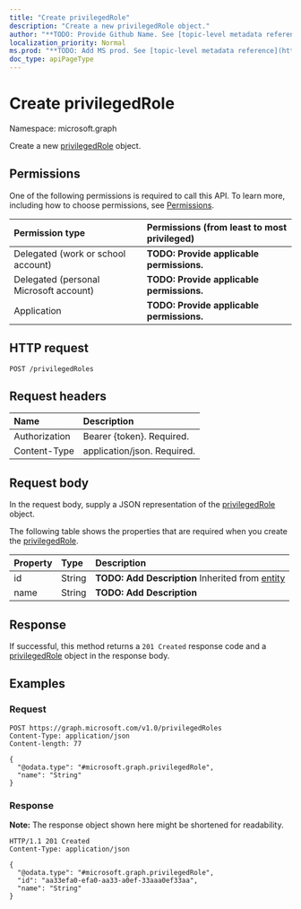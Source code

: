 ```yaml
---
title: "Create privilegedRole"
description: "Create a new privilegedRole object."
author: "**TODO: Provide Github Name. See [topic-level metadata reference](https://msgo.azurewebsites.net/add/document/guidelines/metadata.html#topic-level-metadata)**"
localization_priority: Normal
ms.prod: "**TODO: Add MS prod. See [topic-level metadata reference](https://msgo.azurewebsites.net/add/document/guidelines/metadata.html#topic-level-metadata)**"
doc_type: apiPageType
---
```


# Create privilegedRole
Namespace: microsoft.graph



Create a new [privilegedRole](../resources/privilegedrole.md) object.

## Permissions
One of the following permissions is required to call this API. To learn more, including how to choose permissions, see [Permissions](/graph/permissions-reference).

|Permission type|Permissions (from least to most privileged)|
|:---|:---|
|Delegated (work or school account)|**TODO: Provide applicable permissions.**|
|Delegated (personal Microsoft account)|**TODO: Provide applicable permissions.**|
|Application|**TODO: Provide applicable permissions.**|

## HTTP request

<!-- {
  "blockType": "ignored"
}
-->
``` http
POST /privilegedRoles
```

## Request headers
|Name|Description|
|:---|:---|
|Authorization|Bearer {token}. Required.|
|Content-Type|application/json. Required.|

## Request body
In the request body, supply a JSON representation of the [privilegedRole](../resources/privilegedrole.md) object.

The following table shows the properties that are required when you create the [privilegedRole](../resources/privilegedrole.md).

|Property|Type|Description|
|:---|:---|:---|
|id|String|**TODO: Add Description** Inherited from [entity](../resources/entity.md)|
|name|String|**TODO: Add Description**|



## Response

If successful, this method returns a `201 Created` response code and a [privilegedRole](../resources/privilegedrole.md) object in the response body.

## Examples

### Request
<!-- {
  "blockType": "request",
  "name": "create_privilegedrole_from_privilegedroles"
}
-->
``` http
POST https://graph.microsoft.com/v1.0/privilegedRoles
Content-Type: application/json
Content-length: 77

{
  "@odata.type": "#microsoft.graph.privilegedRole",
  "name": "String"
}
```


### Response
**Note:** The response object shown here might be shortened for readability.
<!-- {
  "blockType": "response",
  "truncated": true,
  "@odata.type": "microsoft.graph.privilegedRole"
}
-->
``` http
HTTP/1.1 201 Created
Content-Type: application/json

{
  "@odata.type": "#microsoft.graph.privilegedRole",
  "id": "aa33efa0-efa0-aa33-a0ef-33aaa0ef33aa",
  "name": "String"
}
```

